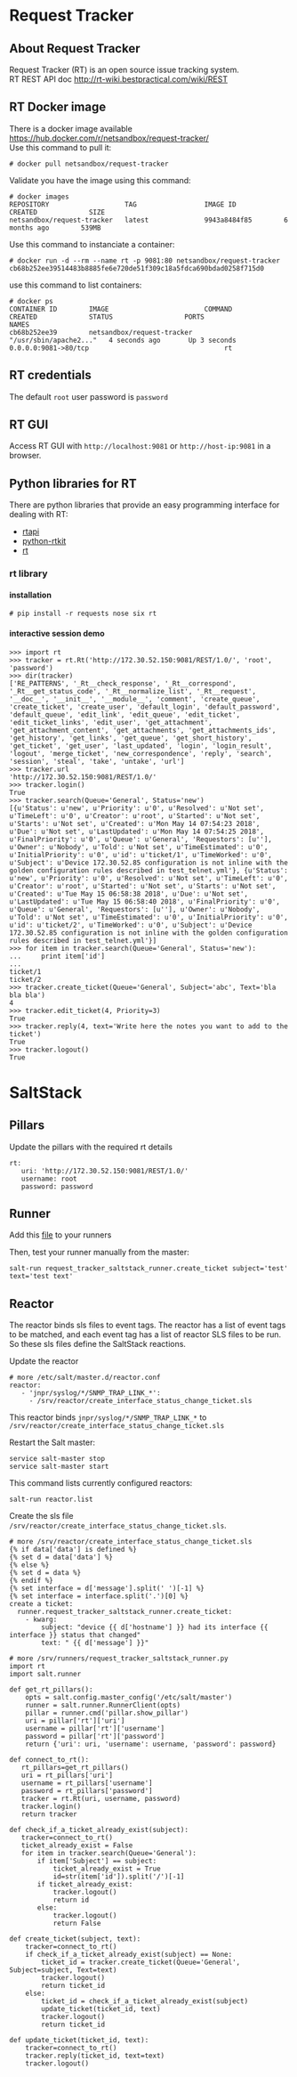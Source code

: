# Request Tracker 

## About Request Tracker

Request Tracker (RT) is an open source issue tracking system.  
RT REST API doc http://rt-wiki.bestpractical.com/wiki/REST  

## RT Docker image 

There is a docker image available https://hub.docker.com/r/netsandbox/request-tracker/  
Use this command to pull it:  
```
# docker pull netsandbox/request-tracker
```
Validate you have the image using this command: 
```
# docker images
REPOSITORY                   TAG                 IMAGE ID            CREATED             SIZE
netsandbox/request-tracker   latest              9943a8484f85        6 months ago        539MB
```
Use this command to instanciate a container:  
```
# docker run -d --rm --name rt -p 9081:80 netsandbox/request-tracker
cb68b252ee39514483b8885fe6e720de51f309c18a5fdca690bdad0258f715d0
```
use this command to list containers: 
```
# docker ps
CONTAINER ID        IMAGE                        COMMAND                  CREATED             STATUS                  PORTS                                                 NAMES
cb68b252ee39        netsandbox/request-tracker   "/usr/sbin/apache2..."   4 seconds ago       Up 3 seconds            0.0.0.0:9081->80/tcp                                  rt
```

## RT credentials
The default ```root``` user password is ```password```  

## RT GUI
Access RT GUI with ```http://localhost:9081``` or ```http://host-ip:9081``` in a browser.  


## Python libraries for RT 

There are python libraries that provide an easy programming interface for dealing with RT:  
- [rtapi](https://github.com/Rickerd0613/rtapi) 
- [python-rtkit](https://github.com/z4r/python-rtkit)
- [rt](https://github.com/CZ-NIC/python-rt) 

### rt library 

#### installation  
```
# pip install -r requests nose six rt
```
#### interactive session demo   
```
>>> import rt
>>> tracker = rt.Rt('http://172.30.52.150:9081/REST/1.0/', 'root', 'password')
>>> dir(tracker)
['RE_PATTERNS', '_Rt__check_response', '_Rt__correspond', '_Rt__get_status_code', '_Rt__normalize_list', '_Rt__request', '__doc__', '__init__', '__module__', 'comment', 'create_queue', 'create_ticket', 'create_user', 'default_login', 'default_password', 'default_queue', 'edit_link', 'edit_queue', 'edit_ticket', 'edit_ticket_links', 'edit_user', 'get_attachment', 'get_attachment_content', 'get_attachments', 'get_attachments_ids', 'get_history', 'get_links', 'get_queue', 'get_short_history', 'get_ticket', 'get_user', 'last_updated', 'login', 'login_result', 'logout', 'merge_ticket', 'new_correspondence', 'reply', 'search', 'session', 'steal', 'take', 'untake', 'url']
>>> tracker.url
'http://172.30.52.150:9081/REST/1.0/'
>>> tracker.login()
True
>>> tracker.search(Queue='General', Status='new')
[{u'Status': u'new', u'Priority': u'0', u'Resolved': u'Not set', u'TimeLeft': u'0', u'Creator': u'root', u'Started': u'Not set', u'Starts': u'Not set', u'Created': u'Mon May 14 07:54:23 2018', u'Due': u'Not set', u'LastUpdated': u'Mon May 14 07:54:25 2018', u'FinalPriority': u'0', u'Queue': u'General', 'Requestors': [u''], u'Owner': u'Nobody', u'Told': u'Not set', u'TimeEstimated': u'0', u'InitialPriority': u'0', u'id': u'ticket/1', u'TimeWorked': u'0', u'Subject': u'Device 172.30.52.85 configuration is not inline with the golden configuration rules described in test_telnet.yml'}, {u'Status': u'new', u'Priority': u'0', u'Resolved': u'Not set', u'TimeLeft': u'0', u'Creator': u'root', u'Started': u'Not set', u'Starts': u'Not set', u'Created': u'Tue May 15 06:58:38 2018', u'Due': u'Not set', u'LastUpdated': u'Tue May 15 06:58:40 2018', u'FinalPriority': u'0', u'Queue': u'General', 'Requestors': [u''], u'Owner': u'Nobody', u'Told': u'Not set', u'TimeEstimated': u'0', u'InitialPriority': u'0', u'id': u'ticket/2', u'TimeWorked': u'0', u'Subject': u'Device 172.30.52.85 configuration is not inline with the golden configuration rules described in test_telnet.yml'}]
>>> for item in tracker.search(Queue='General', Status='new'):
...     print item['id']
...
ticket/1
ticket/2
>>> tracker.create_ticket(Queue='General', Subject='abc', Text='bla bla bla')
4
>>> tracker.edit_ticket(4, Priority=3)
True
>>> tracker.reply(4, text='Write here the notes you want to add to the ticket')
True
>>> tracker.logout()
True
```
# SaltStack

## Pillars 

Update the pillars with the required rt details  
```
rt:
   uri: 'http://172.30.52.150:9081/REST/1.0/'
   username: root
   password: password
```
## Runner 

Add this [file](request_tracker_saltstack_runner.py) to your runners

Then, test your runner manually from the master: 
```
salt-run request_tracker_saltstack_runner.create_ticket subject='test' text='test text'
```

##  Reactor

The reactor binds sls files to event tags. The reactor has a list of event tags to be matched, and each event tag has a list of reactor SLS files to be run. So these sls files define the SaltStack reactions.  

Update the reactor 
```
# more /etc/salt/master.d/reactor.conf
reactor: 
   - 'jnpr/syslog/*/SNMP_TRAP_LINK_*':
     - /srv/reactor/create_interface_status_change_ticket.sls
```
This reactor binds ```jnpr/syslog/*/SNMP_TRAP_LINK_*``` to ```/srv/reactor/create_interface_status_change_ticket.sls```  

Restart the Salt master:
```
service salt-master stop
service salt-master start
```

This command lists currently configured reactors:  
```
salt-run reactor.list
```

Create the sls file ```/srv/reactor/create_interface_status_change_ticket.sls```.  
```
# more /srv/reactor/create_interface_status_change_ticket.sls
{% if data['data'] is defined %}
{% set d = data['data'] %}
{% else %}
{% set d = data %}
{% endif %}
{% set interface = d['message'].split(' ')[-1] %}
{% set interface = interface.split('.')[0] %}
create a ticket:
  runner.request_tracker_saltstack_runner.create_ticket:
    - kwarg:
        subject: "device {{ d['hostname'] }} had its interface {{ interface }} status that changed"
        text: " {{ d['message'] }}"
```


```
# more /srv/runners/request_tracker_saltstack_runner.py
import rt
import salt.runner

def get_rt_pillars():
    opts = salt.config.master_config('/etc/salt/master')
    runner = salt.runner.RunnerClient(opts)
    pillar = runner.cmd('pillar.show_pillar')
    uri = pillar['rt']['uri']
    username = pillar['rt']['username']
    password = pillar['rt']['password']
    return {'uri': uri, 'username': username, 'password': password}

def connect_to_rt():
   rt_pillars=get_rt_pillars()
   uri = rt_pillars['uri']
   username = rt_pillars['username']
   password = rt_pillars['password']
   tracker = rt.Rt(uri, username, password)
   tracker.login()
   return tracker

def check_if_a_ticket_already_exist(subject):
   tracker=connect_to_rt()
   ticket_already_exist = False
   for item in tracker.search(Queue='General'):
       if item['Subject'] == subject:
           ticket_already_exist = True
           id=str(item['id']).split('/')[-1]
       if ticket_already_exist:
           tracker.logout()
           return id
       else:
           tracker.logout()
           return False

def create_ticket(subject, text):
    tracker=connect_to_rt()
    if check_if_a_ticket_already_exist(subject) == None:
        ticket_id = tracker.create_ticket(Queue='General', Subject=subject, Text=text)
        tracker.logout()
        return ticket_id
    else:
        ticket_id = check_if_a_ticket_already_exist(subject)
        update_ticket(ticket_id, text)
        tracker.logout()
        return ticket_id

def update_ticket(ticket_id, text):
    tracker=connect_to_rt()
    tracker.reply(ticket_id, text=text)
    tracker.logout()
```
